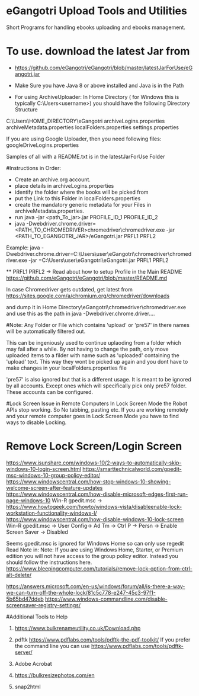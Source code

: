 # eGangotri Upload Tools and Utilities
Short Programs for handling ebooks uploading and ebooks management.

# To use. download the latest Jar from 
- https://github.com/eGangotri/eGangotri/blob/master/latestJarForUse/eGangotri.jar

- Make Sure you have Java 8 or above installed and Java is in the Path


- For using ArchiveUploader:
In Home Directory ( for Windows this is typically
 C:\Users\<username>) 
 you should have the following Directory Structure
 
 C:\Users\HOME_DIRECTORY\eGangotri
 archiveLogins.properties
 archiveMetadata.properties
 localFolders.properties
 settings.properties
 
 If you are using Google Uploader, then you need following files:
 googleDriveLogins.properties
 
 Samples of all with a README.txt is in the latestJarForUse Folder
 
 #Instructions in Order:
 - Create an archive.org account.
 - place details in archiveLogins.properties
 - identify the folder where the books will be picked from
 - put the Link to this Folder in localFolders.properties
 - create the mandatory generic metadata for your Files in archiveMetadata.properties.
 - run java -jar <path_To_jar>.jar PROFILE_ID_1 PROFILE_ID_2
 - java -Dwebdriver.chrome.driver=<PATH_TO_CHROMEDRIVER>chromedriver\chromedriver.exe -jar <PATH_TO_EGANGOTRI_JAR>/eGangotri.jar PRFL1 PRFL2
  
  Example:
   java -Dwebdriver.chrome.driver=C:\Users\user\eGangotri\chromedriver\chromedriver.exe -jar =C:\Users\user\eGangotri\eGangotri.jar PRFL1 PRFL2
  
  ** PRFL1 PRFL2 -> Read about how to setup Profile in the Main README
  https://github.com/eGangotri/eGangotri/blob/master/README.md
 
 In case Chromedriver gets outdated, get latest from 
 https://sites.google.com/a/chromium.org/chromedriver/downloads
 
 and dump it in Home Directory\eGangotri\chromedriver\chromedriver.exe and use this as the path in 
 java -Dwebdriver.chrome.driver....
 
 
 #Note:
 Any Folder or File which contains 'upload' or 'pre57' in there names will be automatically filtered out.
 
 This can be ingeniously used to continue uplaoding from a folder which may fail after a while. 
 By not having to change the path, only move uploaded items to a filder with name such as 'uploaded'
 containing the 'upload' text. This way they wont be picked up again
  and you dont have to make changes in your localFolders.properties file
  
  'pre57' is also ignored but that is a different usage.
  It is meant to be ignored by all accounts. 
  Except ones which will specifically pick only pre57 folder. These accounts can be configured.
  
  #Lock Screen Issue in Remote Computers
  In Lock Screen Mode the Robot APIs stop working.
  So No tabbing, pasting etc.
  If you are working remotely and your remote computer goes in Lock Screen Mode
    you have to find ways to disable Locking.
    
# Remove Lock Screen/Login Screen
https://www.isunshare.com/windows-10/2-ways-to-automatically-skip-windows-10-login-screen.html
https://smarttechnicalworld.com/gpedit-msc-windows-10-group-policy-editor/
https://www.windowscentral.com/how-stop-windows-10-showing-welcome-screen-after-feature-updates
https://www.windowscentral.com/how-disable-microsoft-edges-first-run-page-windows-10
Win-R gpedit.msc -> https://www.howtogeek.com/howto/windows-vista/disableenable-lock-workstation-functionality-windows-l/
https://www.windowscentral.com/how-disable-windows-10-lock-screen
Win-R gpedit.msc -> User Config-> Ad Tm -> Ctrl P -> Persn -> Enable Screen Saver -> Disabled

Seems gpedit.msc is ignored for Windows Home so can only use regedit
Read Note in:
Note: If you are using Windows Home, Starter, or Premium edition you will not have access to the group policy editor. Instead you should follow the instructions here.
https://www.bleepingcomputer.com/tutorials/remove-lock-option-from-ctrl-alt-delete/


https://answers.microsoft.com/en-us/windows/forum/all/is-there-a-way-we-can-turn-off-the-whole-lock/81c5c778-e247-45c3-97f1-5b65bd47ddeb
https://www.windows-commandline.com/disable-screensaver-registry-settings/

#Additional Tools to Help
1. https://www.bulkrenameutility.co.uk/Download.php
2. pdftk https://www.pdflabs.com/tools/pdftk-the-pdf-toolkit/
If you prefer the command line you can use
https://www.pdflabs.com/tools/pdftk-server/

3. Adobe Acrobat
4. https://bulkresizephotos.com/en
5. snap2html